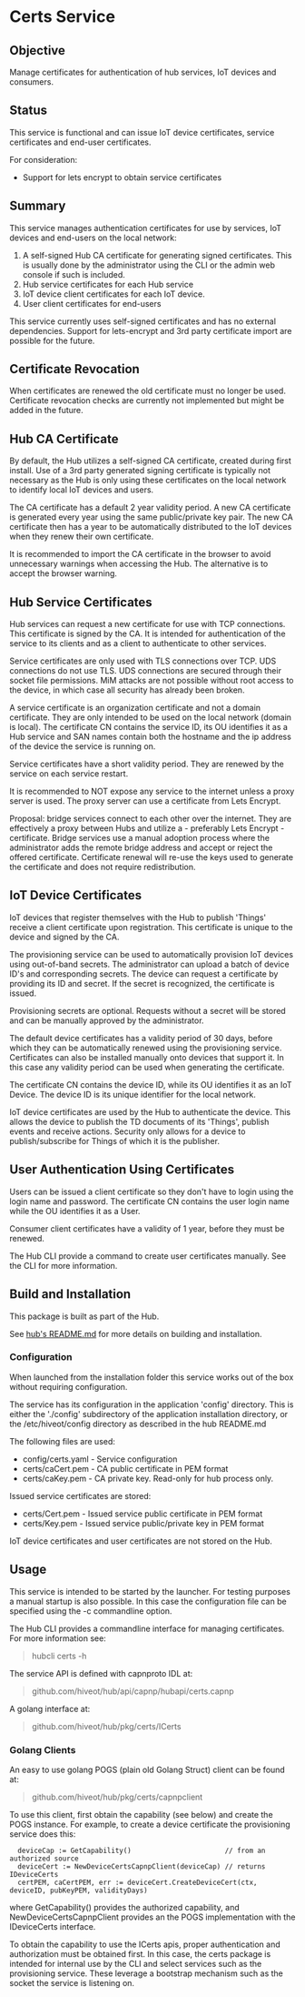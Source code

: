# Certs Service

## Objective

Manage certificates for authentication of hub services, IoT devices and consumers.

## Status
This service is functional and can issue IoT device certificates, service certificates and end-user certificates.

For consideration:
- Support for lets encrypt to obtain service certificates

## Summary

This service manages authentication certificates for use by services, IoT devices and end-users on the local network:

1. A self-signed Hub CA certificate for generating signed certificates. This is usually done by the administrator using the CLI or the admin web console if such is included.
2. Hub service certificates for each Hub service
3. IoT device client certificates for each IoT device.
4. User client certificates for end-users 

This service currently uses self-signed certificates and has no external dependencies. Support for lets-encrypt and 3rd party certificate import are possible for the future.

## Certificate Revocation

When certificates are renewed the old certificate must no longer be used. Certificate revocation checks are currently not implemented but might be added in the future. 


## Hub CA Certificate

By default, the Hub utilizes a self-signed CA certificate, created during first install. Use of a 3rd party generated signing certificate is typically not necessary as the Hub is only using these certificates on the local network to identify local IoT devices and users.

The CA certificate has a default 2 year validity period. A new CA certificate is generated every year using the same public/private key pair. The new CA certificate then has a year to be automatically distributed to the IoT devices when they renew their own certificate. 

It is recommended to import the CA certificate in the browser to avoid unnecessary warnings when accessing the Hub. The alternative is to accept the browser warning. 

## Hub Service Certificates

Hub services can request a new certificate for use with TCP connections. This certificate is signed by the CA. It is intended for authentication of the service to its clients and as a client to authenticate to other services. 

Service certificates are only used with TLS connections over TCP. UDS connections do not use TLS. UDS connections are secured through their socket file permissions. MiM attacks are not possible without root access to the device, in which case all security has already been broken.

A service certificate is an organization certificate and not a domain certificate. They are only intended to be used on the local network (domain is local). The certificate CN contains the service ID, its OU identifies it as a Hub service and SAN names contain both the hostname and the ip address of the device the service is running on.

Service certificates have a short validity period. They are renewed by the service on each service restart.

It is recommended to NOT expose any service to the internet unless a proxy server is used. The proxy server can use a certificate from Lets Encrypt.

Proposal: bridge services connect to each other over the internet. They are effectively a proxy between Hubs and utilize a - preferably Lets Encrypt - certificate. Bridge services use a manual adoption process where the administrator adds the remote bridge address and accept or reject the offered certificate. Certificate renewal will re-use the keys used to generate the certificate and does not require redistribution. 


## IoT Device Certificates

IoT devices that register themselves with the Hub to publish 'Things' receive a client certificate upon registration. This certificate is unique to the device and signed by the CA. 

The provisioning service can be used to automatically provision IoT devices using out-of-band secrets. The administrator can upload a batch of device ID's and corresponding secrets. The device can request a certificate by providing its ID and secret. If the secret is recognized, the certificate is issued. 

Provisioning secrets are optional. Requests without a secret will be stored and can be manually approved by the administrator.

The default device certificates has a validity period of 30 days, before which they can be automatically renewed using the provisioning service. Certificates can also be installed manually onto devices that support it. In this case any validity period can be used when generating the certificate. 

The certificate CN contains the device ID, while its OU identifies it as an IoT Device. The device ID is its unique identifier for the local network.  

IoT device certificates are used by the Hub to authenticate the device. This allows the device to publish the TD documents of its 'Things', publish events and receive actions. Security only allows for a device to publish/subscribe for Things of which it is the publisher.


## User Authentication Using Certificates

Users can be issued a client certificate so they don't have to login using the login name and password. The certificate CN contains the user login name while the OU identifies it as a User.

Consumer client certificates have a validity of 1 year, before they must be renewed.  

The Hub CLI provide a command to create user certificates manually. See the CLI for more information.

## Build and Installation

This package is built as part of the Hub. 

See [hub's README.md](https://github.com/hiveot/hub/blob/main/README.md) for more details on building and installation.

### Configuration

When launched from the installation folder this service works out of the box without requiring configuration.

The service has its configuration in the application 'config' directory. This is either the  './config' subdirectory of the application installation directory, or the /etc/hiveot/config directory as described in the hub README.md

The following files are used:
* config/certs.yaml        - Service configuration
* certs/caCert.pem  - CA public certificate in PEM format
* certs/caKey.pem   - CA private key. Read-only for hub process only.

Issued service certificates are stored:
* certs/<service>Cert.pem - Issued service public certificate in PEM format
* certs/<service>Key.pem  - Issued service public/private key in PEM format

IoT device certificates and user certificates are not stored on the Hub.

## Usage

This service is intended to be started by the launcher. For testing purposes a manual startup is also possible. In this case the configuration file can be specified using the -c commandline option. 

The Hub CLI provides a commandline interface for managing certificates. For more information see:
> hubcli certs -h

The service API is defined with capnproto IDL at:
> github.com/hiveot/hub/api/capnp/hubapi/certs.capnp

A golang interface at:
> github.com/hiveot/hub/pkg/certs/ICerts

### Golang Clients

An easy to use golang POGS (plain old Golang Struct) client can be found at:
> github.com/hiveot/hub/pkg/certs/capnpclient

To use this client, first obtain the capability (see below) and create the POGS instance. For example, to create a device certificate the provisioning service does this:
```
  deviceCap := GetCapability()                       // from an authorized source
  deviceCert := NewDeviceCertsCapnpClient(deviceCap) // returns IDeviceCerts
  certPEM, caCertPEM, err := deviceCert.CreateDeviceCert(ctx, deviceID, pubKeyPEM, validityDays) 
```

where GetCapability() provides the authorized capability, and NewDeviceCertsCapnpClient provides an the POGS implementation with the IDeviceCerts interface.

To obtain the capability to use the ICerts apis, proper authentication and authorization must be obtained first. In this case, the certs package is intended for internal use by the CLI and select services such as the provisioning service. These leverage a bootstrap mechanism such as the socket  the service is listening on.
